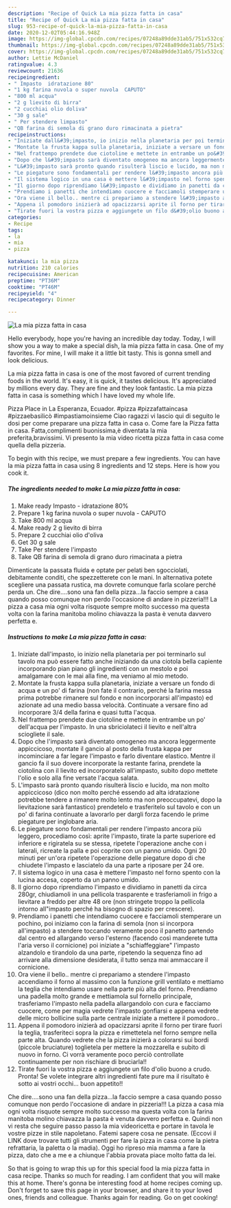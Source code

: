 ```yaml
---
description: "Recipe of Quick La mia pizza fatta in casa"
title: "Recipe of Quick La mia pizza fatta in casa"
slug: 953-recipe-of-quick-la-mia-pizza-fatta-in-casa
date: 2020-12-02T05:44:16.948Z
image: https://img-global.cpcdn.com/recipes/07248a89dde31ab5/751x532cq70/la-mia-pizza-fatta-in-casa-recipe-main-photo.jpg
thumbnail: https://img-global.cpcdn.com/recipes/07248a89dde31ab5/751x532cq70/la-mia-pizza-fatta-in-casa-recipe-main-photo.jpg
cover: https://img-global.cpcdn.com/recipes/07248a89dde31ab5/751x532cq70/la-mia-pizza-fatta-in-casa-recipe-main-photo.jpg
author: Lettie McDaniel
ratingvalue: 4.3
reviewcount: 21636
recipeingredient:
- " Impasto  idratazione 80"
- "1 kg farina nuvola o super nuvola  CAPUTO"
- "800 ml acqua"
- "2 g lievito di birra"
- "2 cucchiai olio doliva"
- "30 g sale"
- " Per stendere limpasto"
- "QB farina di semola di grano duro rimacinata a pietra"
recipeinstructions:
- "Iniziate dall&#39;impasto, io inizio nella planetaria per poi terminarlo sul tavolo ma può essere fatto anche iniziando da una ciotola bella capiente incorporando pian piano gli ingredienti con un mestolo e poi amalgamare con le mai alla fine, ma veniamo al mio metodo."
- "Montate la frusta kappa sulla planetaria, iniziate a versare un fondo di acqua e un po&#39; di farina (non fate il contrario, perché la farina messa prima potrebbe rimanere sul fondo e non incorporarsi all&#39;impasto) ed azionate ad una medio bassa velocità. Continuate a versare fino ad incorporare 3/4 della farina e quasi tutta l&#39;acqua."
- "Nel frattempo prendete due ciotoline e mettete in entrambe un po&#39; dell&#39;acqua per l&#39;impasto. In una sbriciolateci il lievito e nell&#39;altra sciogliete il sale."
- "Dopo che l&#39;impasto sarà diventato omogeneo ma ancora leggermente appiccicoso, montate il gancio al posto della frusta kappa per incominciare a far legare l&#39;impasto e farlo diventare elastico. Mentre il gancio fa il suo dovere incorporate la restante farina, prendete la ciotolina con il lievito ed incorporatelo all&#39;impasto, subito dopo mettete l&#39;olio e solo alla fine versate l&#39;acqua salata."
- "L&#39;impasto sarà pronto quando risulterà liscio e lucido, ma non molto appiccicoso (dico non molto perché essendo ad alta idratazione potrebbe tendere a rimanere molto lento ma non preoccupatevi, dopo la lievitazione sarà fantastico) prendetelo e trasferitelo sul tavolo e con un po&#39; di farina continuate a lavorarlo per dargli forza facendo le prime piegature per inglobare aria."
- "Le piegature sono fondamentali per rendere l&#39;impasto ancora più leggero, procediamo così: aprite l&#39;impasto, tirate la parte superiore ed inferiore e rigiratela su se stessa, ripetete l&#39;operazione anche con i laterali, ricreate la palla e poi coprite con un panno umido. Ogni 20 minuti per un&#39;ora ripetete l&#39;operazione delle piegature dopo di che chiudete l&#39;impasto e lasciatelo da una parte a riposare per 24 ore."
- "Il sistema logico in una casa è mettere l&#39;impasto nel forno spento con la lucina accesa, coperto da un panno umido."
- "Il giorno dopo riprendiamo l&#39;impasto e dividiamo in panetti da circa 280gr, chiudiamoli in una pellicola trasparente e trasferiamoli in frigo a lievitare a freddo per altre 48 ore (non stringete troppo la pellicola intorno all&#34;impasto perché ha bisogno di spazio per crescere)."
- "Prendiamo i panetti che intendiamo cuocere e facciamoli stemperare un pochino, poi iniziamo con la farina di semola (non si incorpora all&#39;impasto) a stendere toccando veramente poco il panetto partendo dal centro ed allargando verso l&#39;esterno (facendo così manderete tutta l&#39;aria verso il cornicione) poi iniziate a &#34;schiaffeggiare&#34; l&#39;impasto alzandolo e tirandolo da una parte, ripetendo la sequenza fino ad arrivare alla dimensione desiderata, il tutto senza mai ammaccare il cornicione."
- "Ora viene il bello.. mentre ci prepariamo a stendere l&#39;impasto accendiamo il forno al massimo con la funzione grill ventilato e mettiamo la teglia che intendiamo usare nella parte più alta del forno. Prendiamo una padella molto grande e mettiamola sul fornello principale, trasferiamo l&#39;impasto nella padella allargandolo con cura e facciamo cuocere, come per magia vedrete l&#39;impasto gonfiarsi e appena vedrete delle micro bollicine sulla parte centrale iniziate a mettere il pomodoro.."
- "Appena il pomodoro inizierà ad opacizzarsi aprite il forno per tirare fuori la teglia, trasferiteci sopra la pizza e rimettetela nel forno sempre nella parte alta. Quando vedrete che la pizza inizierà a colorarsi sui bordi (piccole bruciature) toglietela per mettere la mozzarella e subito di nuovo in forno. Ci vorrà veramente poco perciò controllate continuamente per non rischiare di bruciarla!!"
- "Tirate fuori la vostra pizza e aggiungete un filo d&#39;olio buono a crudo. Pronta! Se volete integrare altri ingredienti fate pure ma il risultato è sotto ai vostri occhi... buon appetito!!"
categories:
- Recipe
tags:
- la
- mia
- pizza

katakunci: la mia pizza 
nutrition: 210 calories
recipecuisine: American
preptime: "PT36M"
cooktime: "PT46M"
recipeyield: "4"
recipecategory: Dinner

---
```



![La mia pizza fatta in casa](https://img-global.cpcdn.com/recipes/07248a89dde31ab5/751x532cq70/la-mia-pizza-fatta-in-casa-recipe-main-photo.jpg)

Hello everybody, hope you're having an incredible day today. Today, I will show you a way to make a special dish, la mia pizza fatta in casa. One of my favorites. For mine, I will make it a little bit tasty. This is gonna smell and look delicious.

La mia pizza fatta in casa is one of the most favored of current trending foods in the world. It's easy, it is quick, it tastes delicious. It's appreciated by millions every day. They are fine and they look fantastic. La mia pizza fatta in casa is something which I have loved my whole life.

Pizza Place in La Esperanza, Ecuador. #pizza #pizzafattaincasa #pizzaebasilicò #impastiamoinsieme Ciao ragazzi vi lascio qui di seguito le dosi per come preparare una pizza fatta in casa o. Come fare la Pizza fatta in casa. Fatta,complimenti buonissima,è diventata la mia preferita,bravissimi. Vi presento la mia video ricetta pizza fatta in casa come quella della pizzeria.


To begin with this recipe, we must prepare a few ingredients. You can have la mia pizza fatta in casa using 8 ingredients and 12 steps. Here is how you cook it.

<!--inarticleads1-->

##### The ingredients needed to make La mia pizza fatta in casa:

1. Make ready  Impasto - idratazione 80%
1. Prepare 1 kg farina nuvola o super nuvola - CAPUTO
1. Take 800 ml acqua
1. Make ready 2 g lievito di birra
1. Prepare 2 cucchiai olio d&#39;oliva
1. Get 30 g sale
1. Take  Per stendere l&#39;impasto
1. Take QB farina di semola di grano duro rimacinata a pietra


Dimenticate la passata fluida e optate per pelati ben sgocciolati, debitamente conditi, che spezzetterete con le mani. In alternativa potete scegliere una passata rustica, ma dovrete comunque farla scolare perché perda un. Che dire….sono una fan della pizza…la faccio sempre a casa quando posso comunque non perdo l&#39;occasione di andare in pizzeria!!! La pizza a casa mia ogni volta risquote sempre molto successo ma questa volta con la farina manitoba molino chiavazza la pasta è venuta davvero perfetta e. 

<!--inarticleads2-->

##### Instructions to make La mia pizza fatta in casa:

1. Iniziate dall&#39;impasto, io inizio nella planetaria per poi terminarlo sul tavolo ma può essere fatto anche iniziando da una ciotola bella capiente incorporando pian piano gli ingredienti con un mestolo e poi amalgamare con le mai alla fine, ma veniamo al mio metodo.
1. Montate la frusta kappa sulla planetaria, iniziate a versare un fondo di acqua e un po&#39; di farina (non fate il contrario, perché la farina messa prima potrebbe rimanere sul fondo e non incorporarsi all&#39;impasto) ed azionate ad una medio bassa velocità. Continuate a versare fino ad incorporare 3/4 della farina e quasi tutta l&#39;acqua.
1. Nel frattempo prendete due ciotoline e mettete in entrambe un po&#39; dell&#39;acqua per l&#39;impasto. In una sbriciolateci il lievito e nell&#39;altra sciogliete il sale.
1. Dopo che l&#39;impasto sarà diventato omogeneo ma ancora leggermente appiccicoso, montate il gancio al posto della frusta kappa per incominciare a far legare l&#39;impasto e farlo diventare elastico. Mentre il gancio fa il suo dovere incorporate la restante farina, prendete la ciotolina con il lievito ed incorporatelo all&#39;impasto, subito dopo mettete l&#39;olio e solo alla fine versate l&#39;acqua salata.
1. L&#39;impasto sarà pronto quando risulterà liscio e lucido, ma non molto appiccicoso (dico non molto perché essendo ad alta idratazione potrebbe tendere a rimanere molto lento ma non preoccupatevi, dopo la lievitazione sarà fantastico) prendetelo e trasferitelo sul tavolo e con un po&#39; di farina continuate a lavorarlo per dargli forza facendo le prime piegature per inglobare aria.
1. Le piegature sono fondamentali per rendere l&#39;impasto ancora più leggero, procediamo così: aprite l&#39;impasto, tirate la parte superiore ed inferiore e rigiratela su se stessa, ripetete l&#39;operazione anche con i laterali, ricreate la palla e poi coprite con un panno umido. Ogni 20 minuti per un&#39;ora ripetete l&#39;operazione delle piegature dopo di che chiudete l&#39;impasto e lasciatelo da una parte a riposare per 24 ore.
1. Il sistema logico in una casa è mettere l&#39;impasto nel forno spento con la lucina accesa, coperto da un panno umido.
1. Il giorno dopo riprendiamo l&#39;impasto e dividiamo in panetti da circa 280gr, chiudiamoli in una pellicola trasparente e trasferiamoli in frigo a lievitare a freddo per altre 48 ore (non stringete troppo la pellicola intorno all&#34;impasto perché ha bisogno di spazio per crescere).
1. Prendiamo i panetti che intendiamo cuocere e facciamoli stemperare un pochino, poi iniziamo con la farina di semola (non si incorpora all&#39;impasto) a stendere toccando veramente poco il panetto partendo dal centro ed allargando verso l&#39;esterno (facendo così manderete tutta l&#39;aria verso il cornicione) poi iniziate a &#34;schiaffeggiare&#34; l&#39;impasto alzandolo e tirandolo da una parte, ripetendo la sequenza fino ad arrivare alla dimensione desiderata, il tutto senza mai ammaccare il cornicione.
1. Ora viene il bello.. mentre ci prepariamo a stendere l&#39;impasto accendiamo il forno al massimo con la funzione grill ventilato e mettiamo la teglia che intendiamo usare nella parte più alta del forno. Prendiamo una padella molto grande e mettiamola sul fornello principale, trasferiamo l&#39;impasto nella padella allargandolo con cura e facciamo cuocere, come per magia vedrete l&#39;impasto gonfiarsi e appena vedrete delle micro bollicine sulla parte centrale iniziate a mettere il pomodoro..
1. Appena il pomodoro inizierà ad opacizzarsi aprite il forno per tirare fuori la teglia, trasferiteci sopra la pizza e rimettetela nel forno sempre nella parte alta. Quando vedrete che la pizza inizierà a colorarsi sui bordi (piccole bruciature) toglietela per mettere la mozzarella e subito di nuovo in forno. Ci vorrà veramente poco perciò controllate continuamente per non rischiare di bruciarla!!
1. Tirate fuori la vostra pizza e aggiungete un filo d&#39;olio buono a crudo. Pronta! Se volete integrare altri ingredienti fate pure ma il risultato è sotto ai vostri occhi... buon appetito!!


Che dire….sono una fan della pizza…la faccio sempre a casa quando posso comunque non perdo l&#39;occasione di andare in pizzeria!!! La pizza a casa mia ogni volta risquote sempre molto successo ma questa volta con la farina manitoba molino chiavazza la pasta è venuta davvero perfetta e. Quindi non vi resta che seguire passo passo la mia videoricetta e portare in tavola le vostre pizze in stile napoletano. Fatemi sapere cosa ne pensate. (Eccovi il LINK dove trovare tutti gli strumenti per fare la pizza in casa come la pietra refrattaria, la paletta o la madia). Oggi ho ripreso mia mamma a fare la pizza, dato che a me e a chiunque l&#39;abbia provata piace molto fatta da lei. 

So that is going to wrap this up for this special food la mia pizza fatta in casa recipe. Thanks so much for reading. I am confident that you will make this at home. There's gonna be interesting food at home recipes coming up. Don't forget to save this page in your browser, and share it to your loved ones, friends and colleague. Thanks again for reading. Go on get cooking!
